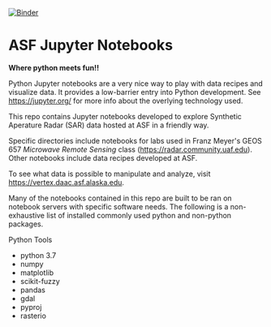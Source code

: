 [![Binder](https://mybinder.org/badge_logo.svg)](https://mybinder.org/v2/gh/RGFell/asf-jupyter-notebooks/binder_SARHazards_Lab_Landslides?filepath=SARHazards_Lab_Landslides.ipynb)

# ASF Jupyter Notebooks
__Where python meets fun!!__

Python Jupyter notebooks are a very nice way to play with data recipes and visualize data. It provides a low-barrier entry into Python development. See https://jupyter.org/ for more info about the overlying technology used.

This repo contains Jupyter notebooks developed to explore Synthetic Aperature Radar (SAR) data hosted at ASF in a friendly way.

Specific directories include notebooks for labs used in Franz Meyer's GEOS 657 _Microwave Remote Sensing_ class (https://radar.community.uaf.edu). Other notebooks include data recipes developed at ASF.

To see what data is possible to manipulate and analyze, visit https://vertex.daac.asf.alaska.edu.


Many of the notebooks contained in this repo are built to be ran on notebook servers with specific software needs.
The following is a non-exhaustive list of installed commonly used python and non-python packages.

Python Tools
- python 3.7
- numpy 
- matplotlib
- scikit-fuzzy
- pandas 
- gdal
- pyproj
- rasterio 
